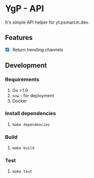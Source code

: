 # YgP - API
It's simple API helper for yt.psmarcin.dev.

## Features
* [x] Return trending channels

## Development

### Requirements
1. Go >1.9
1. `now` - for deployment
1. Docker

### Install dependencies
1. `make dependencies`

### Build
1. `make build`

### Test
1. `make test`
